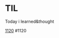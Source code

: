 # TIL
Today i learned&amp;thought

[1120](#https://github.com/minanalysis/TIL/blob/main/11/20211120.md)
#1120
